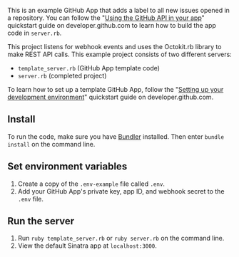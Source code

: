This is an example GitHub App that adds a label to all new issues opened in a repository. You can follow the "[Using the GitHub API in your app](https://developer.github.com/apps/quickstart-guides/using-the-github-api-in-your-app/)" quickstart guide on developer.github.com to learn how to build the app code in `server.rb`.

This project listens for webhook events and uses the Octokit.rb library to make REST API calls. This example project consists of two different servers:
* `template_server.rb` (GitHub App template code)
* `server.rb` (completed project)

To learn how to set up a template GitHub App, follow the "[Setting up your development environment](https://developer.github.com/apps/quickstart-guides/setting-up-your-development-environment/)" quickstart guide on developer.github.com.

## Install

To run the code, make sure you have [Bundler](http://gembundler.com/) installed. Then enter `bundle install` on the command line.

## Set environment variables

1. Create a copy of the `.env-example` file called `.env`.
2. Add your GitHub App's private key, app ID, and webhook secret to the `.env` file.

## Run the server

1. Run `ruby template_server.rb` or `ruby server.rb` on the command line.
1. View the default Sinatra app at `localhost:3000`.
